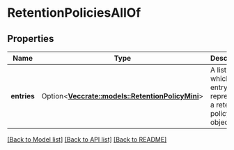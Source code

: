 # RetentionPoliciesAllOf

## Properties

Name | Type | Description | Notes
------------ | ------------- | ------------- | -------------
**entries** | Option<[**Vec<crate::models::RetentionPolicyMini>**](RetentionPolicy--Mini.md)> | A list in which each entry represents a retention policy object. | [optional]

[[Back to Model list]](../README.md#documentation-for-models) [[Back to API list]](../README.md#documentation-for-api-endpoints) [[Back to README]](../README.md)


